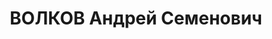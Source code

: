 ---
title: ВОЛКОВ Андрей Семенович
description: '(1898-)

  в 1918 1-й секретарь Васильковского районного комитета КП(б) Украины (Днепропетровская
  область)'
---